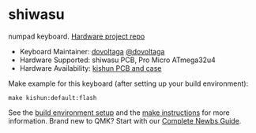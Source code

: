 # shiwasu

numpad keyboard. [Hardware project repo](https://github.com/dovoltaga/keyboard/kishun)

* Keyboard Maintainer: [dovoltaga](https://github.com/dovoltaga) [@dovoltaga](https://twitter.com/dovoltaga)
* Hardware Supported: shiwasu PCB, Pro Micro ATmega32u4
* Hardware Availability: [kishun PCB and case](https://github.com/dovoltaga/keyboard/kishun)

Make example for this keyboard (after setting up your build environment):

    make kishun:default:flash

See the [build environment setup](https://docs.qmk.fm/#/getting_started_build_tools) and the [make instructions](https://docs.qmk.fm/#/getting_started_make_guide) for more information. Brand new to QMK? Start with our [Complete Newbs Guide](https://docs.qmk.fm/#/newbs).
